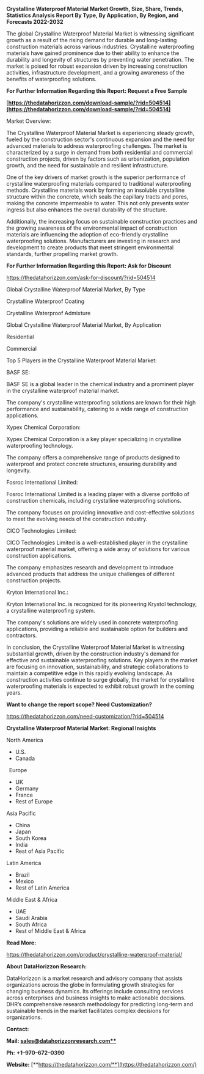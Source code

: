 ﻿**Crystalline Waterproof Material  Market Growth, Size, Share, Trends, Statistics Analysis Report By Type, By Application, By Region, and Forecasts 2022-2032**

The global Crystalline Waterproof Material Market is witnessing significant growth as a result of the rising demand for durable and long-lasting construction materials across various industries. Crystalline waterproofing materials have gained prominence due to their ability to enhance the durability and longevity of structures by preventing water penetration. The market is poised for robust expansion driven by increasing construction activities, infrastructure development, and a growing awareness of the benefits of waterproofing solutions.

**For Further Information Regarding this Report: Request a Free Sample**	

[**https://thedatahorizzon.com/download-sample/?rid=504514](https://thedatahorizzon.com/download-sample/?rid=504514)** 

Market Overview:

The Crystalline Waterproof Material Market is experiencing steady growth, fueled by the construction sector's continuous expansion and the need for advanced materials to address waterproofing challenges. The market is characterized by a surge in demand from both residential and commercial construction projects, driven by factors such as urbanization, population growth, and the need for sustainable and resilient infrastructure.

One of the key drivers of market growth is the superior performance of crystalline waterproofing materials compared to traditional waterproofing methods. Crystalline materials work by forming an insoluble crystalline structure within the concrete, which seals the capillary tracts and pores, making the concrete impermeable to water. This not only prevents water ingress but also enhances the overall durability of the structure.

Additionally, the increasing focus on sustainable construction practices and the growing awareness of the environmental impact of construction materials are influencing the adoption of eco-friendly crystalline waterproofing solutions. Manufacturers are investing in research and development to create products that meet stringent environmental standards, further propelling market growth.

**For Further Information Regarding this Report: Ask for Discount**	

<https://thedatahorizzon.com/ask-for-discount/?rid=504514>

Global Crystalline Waterproof Material Market, By Type

Crystalline Waterproof Coating

Crystalline Waterproof Admixture

Global Crystalline Waterproof Material Market, By Application

Residential

Commercial

Top 5 Players in the Crystalline Waterproof Material Market:

BASF SE:

BASF SE is a global leader in the chemical industry and a prominent player in the crystalline waterproof material market.

The company's crystalline waterproofing solutions are known for their high performance and sustainability, catering to a wide range of construction applications.

Xypex Chemical Corporation:

Xypex Chemical Corporation is a key player specializing in crystalline waterproofing technology.

The company offers a comprehensive range of products designed to waterproof and protect concrete structures, ensuring durability and longevity.

Fosroc International Limited:

Fosroc International Limited is a leading player with a diverse portfolio of construction chemicals, including crystalline waterproofing solutions.

The company focuses on providing innovative and cost-effective solutions to meet the evolving needs of the construction industry.

CICO Technologies Limited:

CICO Technologies Limited is a well-established player in the crystalline waterproof material market, offering a wide array of solutions for various construction applications.

The company emphasizes research and development to introduce advanced products that address the unique challenges of different construction projects.

Kryton International Inc.:

Kryton International Inc. is recognized for its pioneering Krystol technology, a crystalline waterproofing system.

The company's solutions are widely used in concrete waterproofing applications, providing a reliable and sustainable option for builders and contractors.

In conclusion, the Crystalline Waterproof Material Market is witnessing substantial growth, driven by the construction industry's demand for effective and sustainable waterproofing solutions. Key players in the market are focusing on innovation, sustainability, and strategic collaborations to maintain a competitive edge in this rapidly evolving landscape. As construction activities continue to surge globally, the market for crystalline waterproofing materials is expected to exhibit robust growth in the coming years.

**Want to change the report scope? Need Customization?**

<https://thedatahorizzon.com/need-customization/?rid=504514>

**Crystalline Waterproof Material Market: Regional Insights**

North America

- U.S.
- Canada

` `Europe

- UK
- Germany
- France
- Rest of Europe

Asia Pacific

- China
- Japan
- South Korea
- India
- Rest of Asia Pacific

Latin America

- Brazil
- Mexico
- Rest of Latin America

Middle East & Africa

- UAE
- Saudi Arabia
- South Africa
- Rest of Middle East & Africa

**Read More:** 

<https://thedatahorizzon.com/product/crystalline-waterproof-material/> 

**About DataHorizzon Research:**

DataHorizzon is a market research and advisory company that assists organizations across the globe in formulating growth strategies for changing business dynamics. Its offerings include consulting services across enterprises and business insights to make actionable decisions. DHR’s comprehensive research methodology for predicting long-term and sustainable trends in the market facilitates complex decisions for organizations.

**Contact:**

**Mail: [sales@datahorizzonresearch.com**](mailto:sales@datahorizzonresearch.com)**

**Ph:** **+1–970–672–0390**

**Website:** [**https://thedatahorizzon.com/**](https://thedatahorizzon.com/)

